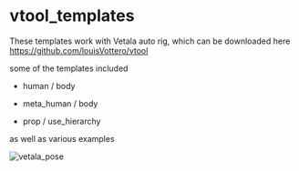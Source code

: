 # vtool_templates

These templates work with Vetala auto rig, which can be downloaded here
https://github.com/louisVottero/vtool

some of the templates included

* human / body

* meta_human / body

* prop / use_hierarchy

as well as various examples



![vetala_pose](https://user-images.githubusercontent.com/2879064/192540668-fd581c40-2ca5-4ca4-8b6b-649e2cebf019.png)

